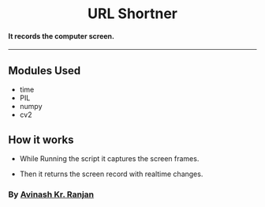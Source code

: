 <h1 align="center">URL Shortner</h1>

#### It records the computer screen. 

---------------------------------------------------------------------

## Modules Used
- time
- PIL
- numpy
- cv2
## How it works
- While Running the script it captures the screen frames.

- Then it returns the screen record with realtime changes.
### By [Avinash Kr. Ranjan](https://github.com/avinashkranjan)